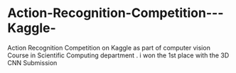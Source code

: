 # Action-Recognition-Competition---Kaggle-
Action Recognition Competition on Kaggle as part of computer vision Course in Scientific Computing department . i won the 1st place with the 3D CNN Submission
